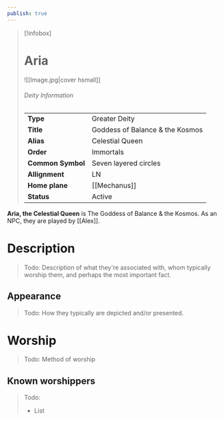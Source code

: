 ```yaml
---
publish: true
---
```

> [!infobox]  
> # Aria
> ![[Image.jpg|cover hsmall]]  
> ###### Deity Information
> | | |  
> |---|---|  
> | **Type** | Greater Deity |
> | **Title** | Goddess of Balance & the Kosmos |
> | **Alias** | Celestial Queen | 
> | **Order** | Immortals |
> | **Common Symbol** | Seven layered circles |
> | **Allignment** | LN |
> | **Home plane** | [[Mechanus]] |
> | **Status** | Active |

**Aria, the Celestial Queen** is The Goddess of Balance & the Kosmos. As an NPC, they are played by [[Alex]].
# Description
> Todo: Description of what they're associated with, whom typically worship them, and perhaps the most important fact.
## Appearance
> Todo: How they typically are depicted and/or presented.
# Worship
> Todo: Method of worship
## Known worshippers
> Todo: 
> - List